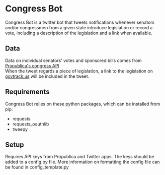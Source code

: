 # Congress Bot

Congress Bot is a twitter bot that tweets notifications whenever senators and/or congressmen from a given state introduce legislation or record a vote, including a description of the legislation and a link when available.


## Data
Data on individual senators' votes and sponsored bills comes from [Propublica's congress API](https://projects.propublica.org/api-docs/congress-api/)  
When the tweet regards a piece of legislation, a link to the legislation on [govtrack.us](https://www.govtrack.us/) will be included in the tweet.

## Requirements
Congress Bot relies on these python packages, which can be installed from pip:
* requests
* requests_oauthlib
* tweepy

## Setup
Requires API keys from Propublica and Twitter apps. The keys should be added to a config.py file. More information on formatting the config file can be found in config_template.py